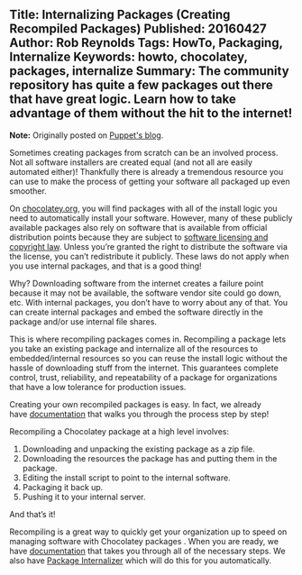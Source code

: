 Title: Internalizing Packages (Creating Recompiled Packages)
Published: 20160427
Author: Rob Reynolds
Tags: HowTo, Packaging, Internalize
Keywords: howto, chocolatey, packages, internalize
Summary: The community repository has quite a few packages out there that have great logic. Learn how to take advantage of them without the hit to the internet! 
---
**Note:** Originally posted on [Puppet's blog](https://puppet.com/blog/chocolatey-creating-recompiled-packages).

Sometimes creating packages from scratch can be an involved process. Not all software installers are created equal (and not all are easily automated either)! Thankfully there is already a tremendous resource you can use to make the process of getting your software all packaged up even smoother.

On [chocolatey.org](https://chocolatey.org/packages), you will find packages with all of the install logic you need to automatically install your software. However, many of these publicly available packages also rely on software that is available from official distribution points because they are subject to [software licensing and copyright law](https://en.wikipedia.org/wiki/Software_license). Unless you’re granted the right to distribute the software via the license, you can’t redistribute it publicly. These laws do not apply when you use internal packages, and that is a good thing!

Why? Downloading software from the internet creates a failure point because it may not be available, the software vendor site could go down, etc. With internal packages, you don’t have to worry about any of that. You can create internal packages and embed the software directly in the package and/or use internal file shares.

This is where recompiling packages comes in. Recompiling a package lets you take an existing package and internalize all of the resources to embedded/internal resources so you can reuse the install logic without the hassle of downloading stuff from the internet. This guarantees complete control, trust, reliability, and repeatability of a package for organizations that have a low tolerance for production issues.

Creating your own recompiled packages is easy. In fact, we already have [documentation](https://docs.puppet.com/pe/latest/windows_modules.html#copy-an-existing-package-and-make-it-internal-repackaging-packages) that walks you through the process step by step!

Recompiling a Chocolatey package at a high level involves:

1. Downloading and unpacking the existing package as a zip file.
2. Downloading the resources the package has and putting them in the package.
3. Editing the install script to point to the internal software.
4. Packaging it back up.
5. Pushing it to your internal server.

And that’s it!

Recompiling is a great way to quickly get your organization up to speed on managing software with Chocolatey packages . When you are ready, we have [documentation](https://chocolatey.org/docs/how-to-recompile-packages) that takes you through all of the necessary steps. We also have [Package Internalizer](https://chocolatey.org/docs/features-automatically-recompile-packages) which will do this for you automatically.